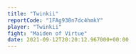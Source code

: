 ```yaml
---
title: "Twinkii"
reportCode: "1FAg938n7dc4hmkY"
player: "Twinkii"
fight: "Maiden of Virtue"
date: 2021-09-12T20:20:12.967000+00:00
---
```

